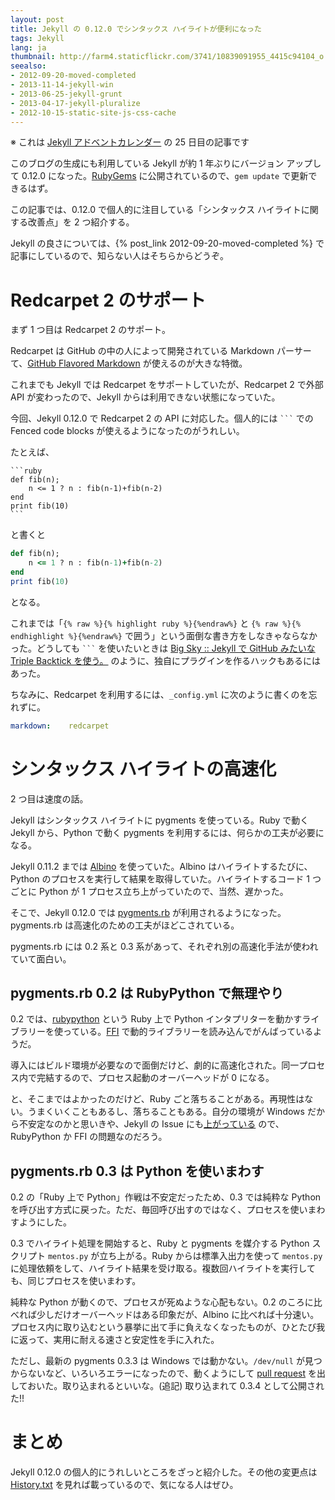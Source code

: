 ```yaml
---
layout: post
title: Jekyll の 0.12.0 でシンタックス ハイライトが便利になった
tags: Jekyll
lang: ja
thumbnail: http://farm4.staticflickr.com/3741/10839091955_4415c94104_o.png
seealso:
- 2012-09-20-moved-completed
- 2013-11-14-jekyll-win
- 2013-06-25-jekyll-grunt
- 2013-04-17-jekyll-pluralize
- 2012-10-15-static-site-js-css-cache
---
```

※ これは [Jekyll アドベントカレンダー](https://www.google.co.jp/search?q=%E3%81%9D%E3%82%93%E3%81%AA%E3%82%82%E3%81%AE%E3%81%AF%E3%81%AA%E3%81%84) の 25 日目の記事です

このブログの生成にも利用している Jekyll が約 1 年ぶりにバージョン アップして 0.12.0 になった。[RubyGems](http://rubygems.org/gems/jekyll) に公開されているので、`gem update` で更新できるはず。


この記事では、0.12.0 で個人的に注目している「シンタックス ハイライトに関する改善点」を 2 つ紹介する。

Jekyll の良さについては、{% post_link 2012-09-20-moved-completed %} で記事にしているので、知らない人はそちらからどうぞ。


Redcarpet 2 のサポート
======================

まず 1 つ目は Redcarpet 2 のサポート。

Redcarpet は GitHub の中の人によって開発されている Markdown パーサーて、[GitHub Flavored Markdown](http://github.github.com/github-flavored-markdown/) が使えるのが大きな特徴。

これまでも Jekyll では Redcarpet をサポートしていたが、Redcarpet 2 で外部 API が変わったので、Jekyll からは利用できない状態になっていた。

今回、Jekyll 0.12.0 で Redcarpet 2 の API に対応した。個人的には <code>```</code> での Fenced code blocks が使えるようになったのがうれしい。

たとえば、

    ```ruby
    def fib(n);
        n <= 1 ? n : fib(n-1)+fib(n-2)
    end
    print fib(10)
    ```

と書くと

```ruby
def fib(n);
    n <= 1 ? n : fib(n-1)+fib(n-2)
end
print fib(10)
```

となる。

これまでは「`{% raw %}{% highlight ruby %}{%endraw%}` と `{% raw %}{% endhighlight %}{%endraw%}` で囲う」という面倒な書き方をしなきゃならなかった。どうしても <code>```</code> を使いたいときは [Big Sky :: Jekyll で GitHub みたいな Triple Backtick を使う。](http://mattn.kaoriya.net/software/lang/ruby/20121011184445.htm) のように、独自にプラグインを作るハックもあるにはあった。

ちなみに、Redcarpet を利用するには、`_config.yml` に次のように書くのを忘れずに。

```yaml
markdown:    redcarpet
```


シンタックス ハイライトの高速化
===============================

2 つ目は速度の話。

Jekyll はシンタックス ハイライトに pygments を使っている。Ruby で動く Jekyll から、Python で動く pygments を利用するには、何らかの工夫が必要になる。

Jekyll 0.11.2 までは [Albino](https://github.com/github/albino) を使っていた。Albino はハイライトするたびに、Python のプロセスを実行して結果を取得していた。ハイライトするコード 1 つごとに Python が 1 プロセス立ち上がっていたので、当然、遅かった。

そこで、Jekyll 0.12.0 では [pygments.rb](https://github.com/tmm1/pygments.rb) が利用されるようになった。pygments.rb は高速化のための工夫がほどこされている。

pygments.rb には 0.2 系と 0.3 系があって、それぞれ別の高速化手法が使われていて面白い。


pygments.rb 0.2 は RubyPython で無理やり
----------------------------------------

0.2 では、[rubypython](http://rubypython.rubyforge.org/) という Ruby 上で Python インタプリターを動かすライブラリーを使っている。[FFI](https://github.com/ffi/ffi) で動的ライブラリーを読み込んでがんばっているようだ。

導入にはビルド環境が必要なので面倒だけど、劇的に高速化された。同一プロセス内で完結するので、プロセス起動のオーバーヘッドが 0 になる。

と、そこまではよかったのだけど、Ruby ごと落ちることがある。再現性はない。うまくいくこともあるし、落ちることもある。自分の環境が Windows だから不安定なのかと思いきや、Jekyll の Issue にも[上がっている](https://github.com/mojombo/jekyll/pull/667) ので、RubyPython か FFI の問題なのだろう。


pygments.rb 0.3 は Python を使いまわす
--------------------------------------

0.2 の「Ruby 上で Python」作戦は不安定だったため、0.3 では純粋な Python を呼び出す方式に戻った。ただ、毎回呼び出すのではなく、プロセスを使いまわすようにした。

0.3 でハイライト処理を開始すると、Ruby と pygments を媒介する Python スクリプト `mentos.py` が立ち上がる。Ruby からは標準入出力を使って `mentos.py` に処理依頼をして、ハイライト結果を受け取る。複数回ハイライトを実行しても、同じプロセスを使いまわす。

純粋な Python が動くので、プロセスが死ぬような心配もない。0.2 のころに比べれば少しだけオーバーヘッドはある印象だが、Albino に比べれば十分速い。プロセス内に取り込むという暴挙に出て手に負えなくなったものが、ひとたび我に返って、実用に耐える速さと安定性を手に入れた。

ただし、最新の pygments 0.3.3 は Windows では動かない。`/dev/null` が見つからないなど、いろいろエラーになったので、動くようにして [pull request](https://github.com/tmm1/pygments.rb/pull/55) を出しておいた。取り込まれるといいな。(追記) 取り込まれて 0.3.4 として公開された!!


まとめ
======

Jekyll 0.12.0 の個人的にうれしいところをざっと紹介した。その他の変更点は [History.txt](https://github.com/mojombo/jekyll/blob/master/History.txt) を見れば載っているので、気になる人はぜひ。


